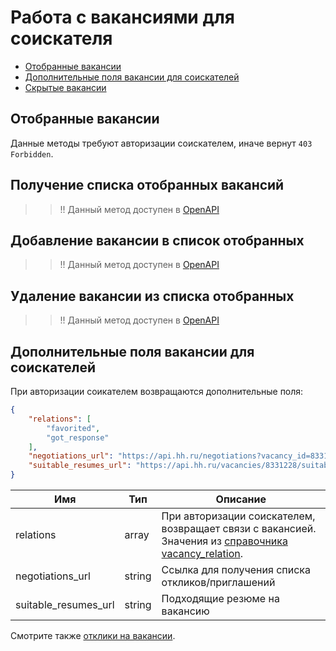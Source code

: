 # Работа с вакансиями для соискателя

* [Отобранные вакансии](#favorited)
* [Дополнительные поля вакансии для соискателей](#vacancy-fields-applicant)
* [Скрытые вакансии](https://api.hh.ru/openapi/redoc#tag/Skrytye-vakansii)


<a name="favorited"></a>
## Отобранные вакансии

Данные методы требуют авторизации соискателем, иначе вернут `403 Forbidden`.

## Получение списка отобранных вакансий
> > !! Данный метод доступен в [OpenAPI](https://api.hh.ru/openapi/redoc#tag/Otobrannye-vakansii/operation/get-favorite-vacancies)

## Добавление вакансии в список отобранных 
> > !! Данный метод доступен в [OpenAPI](https://api.hh.ru/openapi/redoc#tag/Otobrannye-vakansii/operation/add-vacancy-to-favorite)

## Удаление вакансии из списка отобранных
> > !! Данный метод доступен в [OpenAPI](https://api.hh.ru/openapi/redoc#tag/Otobrannye-vakansii/operation/delete-vacancy-from-favorite)

<a name="vacancy-fields-applicant"></a>
## Дополнительные поля вакансии для соискателей

При авторизации соикателем возвращаются дополнительные поля:

```json
{
    "relations": [
        "favorited",
        "got_response"
    ],
    "negotiations_url": "https://api.hh.ru/negotiations?vacancy_id=8331228",
    "suitable_resumes_url": "https://api.hh.ru/vacancies/8331228/suitable_resumes"
}
```

Имя | Тип | Описание
---- | --- | --------
relations | array | При авторизации соискателем, возвращает связи с вакансией. Значения из [справочника vacancy_relation](https://api.hh.ru/openapi/redoc#tag/Obshie-spravochniki/operation/get-dictionaries).
negotiations_url | string | Cсылка для получения списка откликов/приглашений
suitable_resumes_url | string | Подходящие резюме на вакансию

Смотрите также [отклики на вакансии](negotiations.md#post_negotiation).
